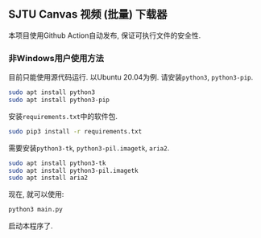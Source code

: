 ## SJTU Canvas 视频 (批量) 下载器

本项目使用Github Action自动发布, 保证可执行文件的安全性.

### 非Windows用户使用方法

目前只能使用源代码运行. 以Ubuntu 20.04为例. 请安装`python3`, `python3-pip`.

```sh
sudo apt install python3
sudo apt install python3-pip
```

安装`requirements.txt`中的软件包.

```sh
sudo pip3 install -r requirements.txt
```

需要安装`python3-tk`, `python3-pil.imagetk`, `aria2`.

```sh
sudo apt install python3-tk
sudo apt install python3-pil.imagetk
sudo apt install aria2
```

现在, 就可以使用:

```sh
python3 main.py
```

启动本程序了.
